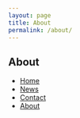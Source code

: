 ```yaml
---
layout: page
title: About
permalink: /about/
---
```


## About
<div class="w3-container">
   <ul>
     <li><a href="https://mikromika.github.io/">Home</a> </li>
     <li><a href="#news">News</a></li>
     <li><a href="#contact">Contact</a></li>
     <li><a class="active" href="/about">About</a></li>
 </ul>
